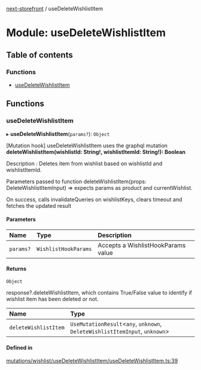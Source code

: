 [next-storefront](../README.md) / useDeleteWishlistItem

# Module: useDeleteWishlistItem

## Table of contents

### Functions

- [useDeleteWishlistItem](useDeleteWishlistItem.md#usedeletewishlistitem)

## Functions

### useDeleteWishlistItem

▸ **useDeleteWishlistItem**(`params?`): `Object`

[Mutation hook] useDeleteWishlistItem uses the graphql mutation
<b>deleteWishlistItem(wishlistId: String!, wishlistItemId: String!): Boolean</b>

Description : Deletes item from wishlist based on wishlistId and wishlistItemId.

Parameters passed to function deleteWishlistItem(props: DeleteWishlistItemInput) => expects params as product and currentWishlist.

On success, calls invalidateQueries on wishlistKeys, clears timeout and fetches the updated result

#### Parameters

| Name      | Type                 | Description                        |
| :-------- | :------------------- | :--------------------------------- |
| `params?` | `WishlistHookParams` | Accepts a WishlistHookParams value |

#### Returns

`Object`

response?.deleteWishlistItem, which contains True/False value to identify if wishlist item has been deleted or not.

| Name                 | Type                                                                         |
| :------------------- | :--------------------------------------------------------------------------- |
| `deleteWishlistItem` | `UseMutationResult`<`any`, `unknown`, `DeleteWishlistItemInput`, `unknown`\> |

#### Defined in

[mutations/wishlist/useDeleteWishlistItem/useDeleteWishlistItem.ts:39](https://github.com/KiboSoftware/nextjs-storefront/blob/474c22ea/hooks/mutations/wishlist/useDeleteWishlistItem/useDeleteWishlistItem.ts#L39)
